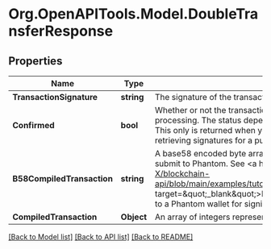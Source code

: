 
# Org.OpenAPITools.Model.DoubleTransferResponse

## Properties

Name | Type | Description | Notes
------------ | ------------- | ------------- | -------------
**TransactionSignature** | **string** | The signature of the transaction | [optional] 
**Confirmed** | **bool** | Whether or not the transaction was confirmed or simply submitted for processing. The status depends on your input for &#x60;wait_for_confirmation&#x60;. This only is returned when you are submitting a transaction, not when retrieving signatures for a public key, for example. | [optional] 
**B58CompiledTransaction** | **string** | A base58 encoded byte array in string representation. Really easy to submit to Phantom. See &lt;a href&#x3D;\&quot;https://github.com/BL0CK-X/blockchain-api/blob/main/examples/tutorials/phantom_tutorials/transfer_solana.html\&quot; target&#x3D;\&quot;_blank\&quot;&gt;here&lt;/a&gt; for an example on how to submit it to a Phantom wallet for signing. | [optional] 
**CompiledTransaction** | **Object** | An array of integers representing the bytes of the transaction | [optional] 

[[Back to Model list]](../README.md#documentation-for-models)
[[Back to API list]](../README.md#documentation-for-api-endpoints)
[[Back to README]](../README.md)


